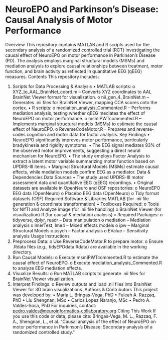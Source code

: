 # NeuroEPO and Parkinson’s Disease: Causal Analysis of Motor Performance
Overview
This repository contains MATLAB and R scripts used for the secondary analysis of a randomized controlled trial (RCT) investigating the causal effect of NeuroEPO on motor performance in Parkinson’s Disease (PD). The analysis employs marginal structural models (MSMs) and mediation analysis to explore causal relationships between treatment, motor function, and brain activity as reflected in quantitative EEG (qEEG) measures.
Contents
This repository includes:
1. Scripts for Data Processing & Analysis
•	MATLAB scripts:
o	XYZ_to_AAL_BrainNet_coord.m – Converts XYZ coordinates to AAL BrainNet Viewer format for visualization.
o	nii_gen_4_BrainNet.m – Generates .nii files for BrainNet Viewer, mapping CCA scores onto the cortex.
•	R scripts:
o	mediation_analysis_Commented.R – Performs mediation analysis, testing whether qEEG mediates the effect of NeuroEPO on motor performance.
o	msmIPWTcommented.R – Implements marginal structural models (MSMs) to estimate the causal effect of NeuroEPO.
o	ReverseCodeMotor.R – Prepares and reverse-codes cognition and motor data for factor analysis.
Key Findings
•	NeuroEPO significantly improves motor performance, particularly bradykinesia and rigidity symptoms.
•	The EEG signal mediates 93% of the observed motor improvements, suggesting a direct neural mechanism for NeuroEPO.
•	The study employs Factor Analysis to extract a latent motor variable summarizing motor function based on UPDRS-III items.
•	Marginal Structural Models (MSMs) estimate causal effects, while mediation models confirm EEG as a mediator.
Data & Dependencies
Data Sources
•	The study used UPDRS-III motor assessment data and quantitative EEG (qEEG) recordings.
•	Original datasets are available in OpenNeuro and OSF repositories:
o	NeuroEPO EEG data (OpenNeuro)
o	Placebo EEG data (OpenNeuro)
o	Tidy format datasets (OSF)
Required Software & Libraries
MATLAB (for .nii file generation & coordinate transformation)
•	Toolboxes Required:
o	Tools for NIfTI and Analyze image (for .nii file handling)
o	BrainNet Viewer (for visualization)
R (for causal & mediation analysis)
•	Required Packages:
o	tidyverse, dplyr, readr – Data manipulation
o	mediation – Mediation analysis
o	lmerTest, lme4 – Mixed effects models
o	ipw – Marginal Structural Models
o	psych – Factor analysis
o	EValue – Sensitivity analysis
Usage Instructions
1.	Preprocess Data:
o	Use ReverseCodeMotor.R to prepare motor.
o	Ensure .Rdata files (e.g., tidyEPOdata.Rdata) are available in the working directory.
2.	Run Causal Models:
o	Execute msmIPWTcommented.R to estimate the causal effect of NeuroEPO.
o	Execute mediation_analysis_Commented.R to analyze EEG mediation effects.
3.	Visualize Results:
o	Run MATLAB scripts to generate .nii files for BrainNet Viewer visualization.
4.	Interpret Findings:
o	Review outputs and load .nii files into BrainNet Viewer for 3D brain visualizations.
Authors & Contributors
This project was developed by:
•	Maria L. Bringas-Vega, PhD
•	Fuleah A. Razzaq, PhD
•	Liu Shengnan, MSc
•	Carlos Lopez Naranjo, MSc
•	Pedro A. Valdes-Sosa, PhD
For inquiries, contact:
pedro.valdes@neuroinformatics-collaboratory.org
Citing This Work
If you use this code or data, please cite:
Bringas-Vega, M. L., Razzaq, F. A., Shengnan, L., et al. "Causal analysis of the effect of NeuroEPO on motor performance in Parkinson’s Disease: Secondary analysis of a randomized controlled study."

